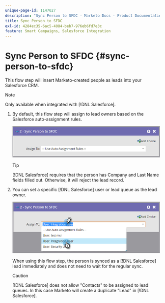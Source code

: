 ```yaml
---
unique-page-id: 1147027
description: "Sync Person to SFDC - Marketo Docs - Product Documentation"
title: Sync Person to SFDC
exl-id: 4284ec35-6ac5-4084-beb7-976eb6fd7e3c
feature: Smart Campaigns, Salesforce Integration
---
```

# Sync Person to SFDC {#sync-person-to-sfdc}

This flow step will insert Marketo-created people as leads into your Salesforce CRM.

>[!NOTE]
>
>Only available when integrated with [!DNL Salesforce].

1. By default, this flow step will assign to lead owners based on the Salesforce auto-assignment rules.

   ![](assets/sync-person-to-sfdc-1.png)

   >[!TIP]
   >
   >[!DNL Salesforce] requires that the person has Company and Last Name fields filled out. Otherwise, it will reject the lead record.

1. You can set a specific [!DNL Salesforce] user or lead queue as the lead owner.

   ![](assets/sync-person-to-sfdc-2.png)

   When using this flow step, the person is synced as a [!DNL Salesforce] lead immediately and does not need to wait for the regular sync.

   >[!CAUTION]
   >
   >[!DNL Salesforce] does not allow "Contacts" to be assigned to lead queues. In this case Marketo will create a duplicate "Lead" in [!DNL Salesforce].
